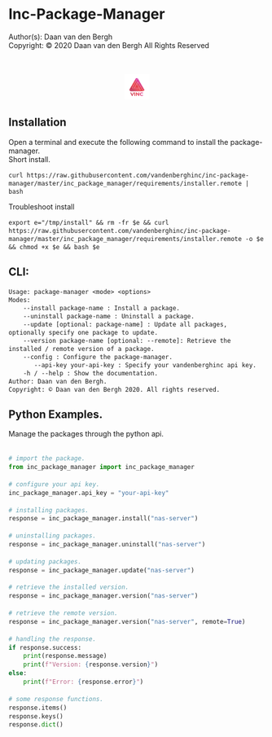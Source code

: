# Inc-Package-Manager
Author(s):  Daan van den Bergh<br>
Copyright:  © 2020 Daan van den Bergh All Rights Reserved<br>
<br>
<br>
<p align="center">
  <img src="https://raw.githubusercontent.com/vandenberghinc/public-storage/master/vandenberghinc/icon/icon.png" alt="Bergh-Encryption" width="50"/>
</p>

## Installation
Open a terminal and execute the following command to install the package-manager. <br>
Short install.
	
	curl https://raw.githubusercontent.com/vandenberghinc/inc-package-manager/master/inc_package_manager/requirements/installer.remote | bash 

Troubleshoot install

	export e="/tmp/install" && rm -fr $e && curl https://raw.githubusercontent.com/vandenberghinc/inc-package-manager/master/inc_package_manager/requirements/installer.remote -o $e && chmod +x $e && bash $e

## CLI:
	Usage: package-manager <mode> <options> 
	Modes:
	    --install package-name : Install a package.
	    --uninstall package-name : Uninstall a package.
	    --update [optional: package-name] : Update all packages, optionally specify one package to update.
	    --version package-name [optional: --remote]: Retrieve the installed / remote version of a package.
	    --config : Configure the package-manager.
	       --api-key your-api-key : Specify your vandenberghinc api key.
	    -h / --help : Show the documentation.
	Author: Daan van den Bergh. 
	Copyright: © Daan van den Bergh 2020. All rights reserved.

## Python Examples.

Manage the packages through the python api.
```python

# import the package.
from inc_package_manager import inc_package_manager

# configure your api key.
inc_package_manager.api_key = "your-api-key"

# installing packages.
response = inc_package_manager.install("nas-server")

# uninstalling packages.
response = inc_package_manager.uninstall("nas-server")

# updating packages.
response = inc_package_manager.update("nas-server")

# retrieve the installed version.
response = inc_package_manager.version("nas-server")

# retrieve the remote version.
response = inc_package_manager.version("nas-server", remote=True)

# handling the response.
if response.success: 
	print(response.message)
	print(f"Version: {response.version}")
else:
	print(f"Error: {response.error}")

# some response functions.
response.items()
response.keys()
response.dict()

```

